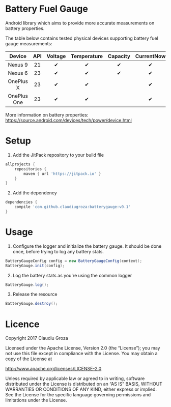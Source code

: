 Battery Fuel Gauge
====================

Android library which aims to provide more accurate measurements on battery properties.  

The table below contains tested physical devices supporting battery fuel gauge measurements:

| Device                  | API | Voltage | Temperature | Capacity | CurrentNow  | CurrentAverage | ChargeCounter | EnergyCounter |
|:-----------------------:|:---:|:-------:|:-----------:|:--------:|:-----------:|:--------------:|:-------------:|:-------------:|
| Nexus 9                 | 21  | ✔       | ✔           | ✔        | ✔            | ✔             | ✔             | ✔             |
| Nexus 6                 | 23  | ✔       | ✔           | ✔        | ✔            | ✔             | ✔             |               |
| OnePlus X               | 23  | ✔       | ✔           |          | ✔            |               |               |               |
| OnePlus One             | 23  | ✔       | ✔           |          | ✔            |               |               |               |

More information on battery properties:  
https://source.android.com/devices/tech/power/device.html 

Setup
====================

1. Add the JitPack repository to your build file
```Groovy
allprojects {
	repositories {
		maven { url 'https://jitpack.io' }
	}
}
```

2. Add the dependency
```Groovy
dependencies {
    compile 'com.github.claudiugroza:batterygauge:v0.1'
}
```

Usage
====================

1. Configure the logger and initialize the battery gauge. It should be done once, before trying to log any battery stats.
```Java
BatteryGaugeConfig config = new BatteryGaugeConfig(context);
BatteryGauge.init(config);
```

2. Log the battery stats as you're using the common logger
```Java
BatteryGauge.log();
```

3. Release the resource
```Java
BatteryGauge.destroy();
```

Licence
====================

Copyright 2017 Claudiu Groza  

Licensed under the Apache License, Version 2.0 (the “License”); you may not use this file except in compliance with the License. You may obtain a copy of the License at

http://www.apache.org/licenses/LICENSE-2.0  

Unless required by applicable law or agreed to in writing, software distributed under the License is distributed on an “AS IS” BASIS, WITHOUT WARRANTIES OR CONDITIONS OF ANY KIND, either express or implied. See the License for the specific language governing permissions and limitations under the License.

